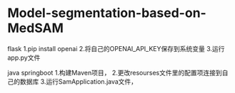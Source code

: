 # Model-segmentation-based-on-MedSAM
flask
1.pip install openai
2.将自己的OPENAI_API_KEY保存到系统变量
3.运行app.py文件

java springboot
1.构建Maven项目，
2.更改resourses文件里的配置项连接到自己的数据库
3.运行SamApplication.java文件，
